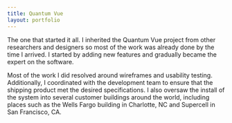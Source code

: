 ```yaml
---
title: Quantum Vue
layout: portfolio
---
```


The one that started it all. I inherited the Quantum Vue project from other researchers and designers so most of the work was already done by the time I arrived. I started by adding new features and gradually became the expert on the software.

Most of the work I did resolved around wireframes and usability testing. Additionally, I coordinated with the development team to ensure that the shipping product met the desired specifications. I also oversaw the install of the system into several customer buildings around the world, including places such as the Wells Fargo building in Charlotte, NC and Supercell in San Francisco, CA.